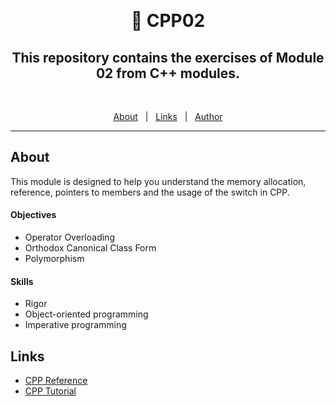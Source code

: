 &#xa0;

<h1 align="center"> 🧰 CPP02 </h1>

<h2 align="center">This repository contains the exercises of Module 02 from C++ modules.</h2>
<br>

<p align="center">
  <a href="#about">About</a> &#xa0; | &#xa0; 
  <a href="#links">Links</a> &#xa0; | &#xa0;
  <a href="https://github.com/duhanayan" target="_blank">Author</a>
</p>

<hr>

## About ##

This module is designed to help you understand the memory allocation, reference, pointers to members and the usage of the switch in CPP.

#### Objectives
- Operator Overloading
- Orthodox Canonical Class Form
- Polymorphism

#### Skills
- Rigor
- Object-oriented programming
- Imperative programming

## Links ##
- [CPP Reference](https://en.cppreference.com/)
- [CPP Tutorial](https://www.w3schools.com/cpp/default.asp)
